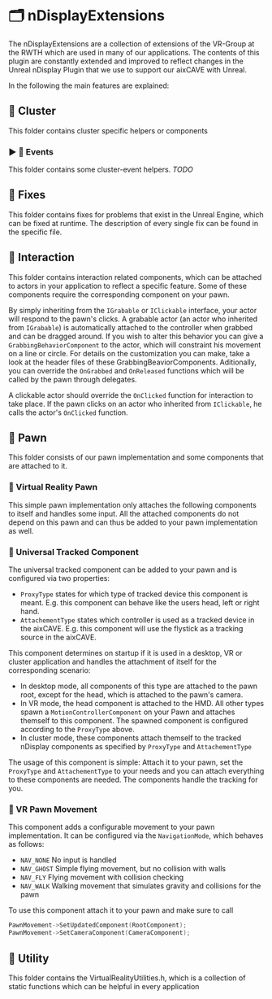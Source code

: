 # :card_index_dividers: nDisplayExtensions
The nDisplayExtensions are a collection of extensions of the VR-Group at the RWTH which are used in many of our applications.
The contents of this plugin are constantly extended and improved to reflect changes in the Unreal nDisplay Plugin that we use to support our aixCAVE with Unreal.

In the following the main features are explained:

## :open_file_folder:  Cluster
This folder contains cluster specific helpers or components

### :arrow_forward: :open_file_folder: Events
This folder contains some cluster-event helpers. *TODO*

## :open_file_folder: Fixes
This folder contains fixes for problems that exist in the Unreal Engine, which can be fixed at runtime. The description of every single fix can be found in the specific file.

## :open_file_folder:  Interaction
This folder contains interaction related components, which can be attached to actors in your application to reflect a specific feature. Some of these components require the corresponding component on your pawn.

By simply inheriting from the `IGrabable` or `IClickable` interface, your actor will respond to the pawn's clicks. A grabable actor (an actor who inherited from `IGrabable`) is automatically attached to the controller when grabbed and can be dragged around. If you wish to alter this behavior you can give a `GrabbingBehaviorComponent` to the actor, which will constraint his movement on a line or circle. For details on the customization you can make, take a look at the header files of these GrabbingBeaviorComponents.
Aditionally, you can override the `OnGrabbed` and `OnReleased` functions which will be called by the pawn through delegates. 

A clickable actor should override the `OnClicked` function for interaction to take place. If the pawn clicks on an actor who inherited from `IClickable`, he calls the actor's `OnClicked` function.

## :open_file_folder: Pawn
This folder consists of our pawn implementation and some components that are attached to it.

### :diamond_shape_with_a_dot_inside: Virtual Reality Pawn
This simple pawn implementation only attaches the following components to itself and handles some input. All the attached components do not depend on this pawn and can thus be added to your pawn implementation as well.

### :diamond_shape_with_a_dot_inside: Universal Tracked Component
The universal tracked component can be added to your pawn and is configured via two properties:
* `ProxyType` states for which type of tracked device this component is meant. E.g. this component can behave like the users head, left or right hand.
* `AttachementType` states which controller is used as a tracked device in the aixCAVE. E.g. this component will use the flystick as a tracking source in the aixCAVE.

This component determines on startup if it is used in a desktop, VR or cluster application and handles the attachment of itself for the corresponding scenario:
* In desktop mode, all components of this type are attached to the pawn root, except for the head, which is attached to the pawn's camera.
* In VR mode, the head component is attached to the HMD. All other types spawn a `MotionControllerComponent` on your Pawn and attaches themself to this component. The spawned component is configured according to the `ProxyType` above.
* In cluster mode, these components attach themself to the tracked nDisplay components as specified by `ProxyType` and `AttachementType`

The usage of this component is simple: Attach it to your pawn, set the `ProxyType` and `AttachementType` to your needs and you can attach everything to these components are needed. The components handle the tracking for you.

### :diamond_shape_with_a_dot_inside: VR Pawn Movement
This component adds a configurable movement to your pawn implementation. It can be configured via the `NavigationMode`, which behaves as follows:
* `NAV_NONE` No input is handled
* `NAV_GHOST` Simple flying movement, but no collision with walls
* `NAV_FLY` Flying movement with collision checking
* `NAV_WALK` Walking movement that simulates gravity and collisions for the pawn

To use this component attach it to your pawn and make sure to call
```cpp
PawnMovement->SetUpdatedComponent(RootComponent);
PawnMovement->SetCameraComponent(CameraComponent);
```

## :open_file_folder: Utility
This folder contains the VirtualRealityUtilities.h, which is a collection of static functions which can be helpful in every application